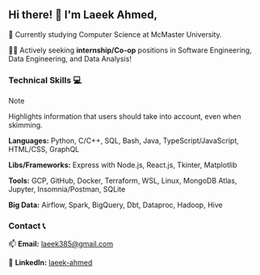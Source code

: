 ## Hi there! 👋 I'm Laeek Ahmed,

🔭 Currently studying Computer Science at McMaster University.

🧑‍💻 Actively seeking **internship/Co-op** positions in Software Engineering, Data Engineering, and Data Analysis!

### Technical Skills 💻

> [!NOTE]  
> Highlights information that users should take into account, even when skimming.

**Languages:** Python, C/C++, SQL, Bash, Java, TypeScript/JavaScript, HTML/CSS, GraphQL  

**Libs/Frameworks:** Express with Node.js, React.js, Tkinter, Matplotlib   

**Tools:** GCP, GitHub, Docker, Terraform, WSL, Linux, MongoDB Atlas, Jupyter, Insomnia/Postman, SQLite  

**Big Data:** Airflow, Spark, BigQuery, Dbt, Dataproc, Hadoop, Hive

### Contact 📞

📫 **Email:** [laeek385@gmail.com](mailto:laeek385@gmail.com)

🌿 **LinkedIn:** [laeek-ahmed](https://www.linkedin.com/in/laeek-ahmed-shaikh/)

